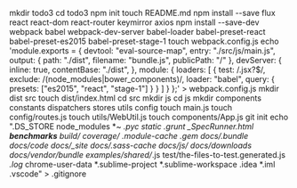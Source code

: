 mkdir todo3
cd todo3
npm init
touch README.md
npm install --save flux react react-dom react-router keymirror axios
npm install --save-dev webpack babel webpack-dev-server babel-loader babel-preset-react babel-preset-es2015 babel-preset-stage-1
touch webpack.config.js
echo 'module.exports = {
  devtool: "eval-source-map",
  entry: "./src/js/main.js",
  output: {
    path: "./dist",
    filename: "bundle.js",
    publicPath: "/"
  },
  devServer: {
    inline: true,
    contentBase: "./dist",
  },
  module: {
    loaders: [
      {
        test: /\.jsx?$/,
        exclude: /(node_modules|bower_components)/,
        loader: "babel",
        query: {
          presets: ["es2015", "react", "stage-1"]
        }
      }
    ]
  }
};' > webpack.config.js
mkdir dist src
touch dist/index.html
cd src
mkdir js
cd js
mkdir components constants dispatchers stores utils config
touch main.js
touch config/routes.js
touch utils/WebUtil.js
touch components/App.js
git init
echo ".DS_STORE
node_modules
*~
*.pyc
static
.grunt
_SpecRunner.html
__benchmarks__
build/
coverage/
.module-cache
*.gem
docs/.bundle
docs/code
docs/_site
docs/.sass-cache
docs/js/*
docs/downloads
docs/vendor/bundle
examples/shared/*.js
test/the-files-to-test.generated.js
*.log*
chrome-user-data
*.sublime-project
*.sublime-workspace
.idea
*.iml
.vscode" > .gitignore